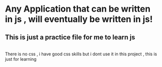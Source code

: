 # Any Application that can be written in js , will eventually be written in js!
## This is just a practice file for me to learn js
<br>
There is no css , i have good css skills but i dont use it in this project , this is just for learning
